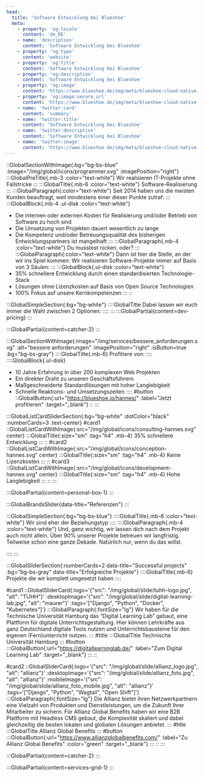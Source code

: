 ```yaml
---
head:
  title: 'Software Entwicklung bei Blueshoe'
  meta:
    - property: 'og:locale'
      content: 'de_DE'
    - name: 'description'
      content: 'Software Entwicklung bei Blueshoe'
    - property: 'og:type'
      content: 'website'
    - property: 'og:title'
      content: 'Software Entwicklung bei Blueshoe'
    - property: 'og:description'
      content: 'Software Entwicklung bei Blueshoe'
    - property: 'og:image'
      content: 'https://www.blueshoe.de/img/meta/blueshoe-cloud-native-devlopment.png'
    - property: 'og:image:secure_url'
      content: 'https://www.blueshoe.de/img/meta/blueshoe-cloud-native-devlopment.png'
    - name: 'twitter:card'
      content: 'summary'
    - name: 'twitter:title'
      content: 'Software Entwicklung bei Blueshoe'
    - name: 'twitter:description'
      content: 'Software Entwicklung bei Blueshoe'
    - name: 'twitter:image'
      content: 'https://www.blueshoe.de/img/meta/blueshoe-cloud-native-devlopment.png'
---
```


::GlobalSectionWithImage{:bg="bg-bs-blue" :image="/img/global/icons/programmer.svg" :imagePosition="right"}
:::GlobalPreTitle{.mb-3 :color="text-white"}
Wir realisieren IT-Projekte ohne Fallstricke
:::
:::GlobalTitle{.mb-6 :color="text-white"}
Software-Realisierung
:::
:::GlobalParagraph{:color="text-white"}
Seit 2014 haben uns die meisten Kunden beauftragt, weil mindestens einer dieser Punkte zutraf:
:::
:::GlobalBlock{.mb-4 .ul-disk :color="text-white"}
- Die internen oder externen Kosten für Realisierung und/oder Betrieb von Software zu hoch sind
- Die Umsetzung von Projekten dauert wesentlich zu lange
- Die Kompetenz und/oder Betreuungsqualität des bisherigen Entwicklungspartners ist mangelhaft
:::
:::GlobalParagraph{.mb-4 :color="text-white"}
Du musstest nicken, oder?
:::
:::GlobalParagraph{:color="text-white"}
Dann ist hier die Stelle, an der wir ins Spiel kommen: Wir realisieren Software-Projekte immer auf Basis von 3 Säulen:
:::
:::GlobalBlock{.ul-disk :color="text-white"}
- 35% schnellere Entwicklung durch einen standardisierten Technologie-Stack
- Lösungen ohne Lizenzkosten auf Basis von Open Source Technologien
- 100% Fokus auf unsere Kernkompetenzen
:::
::


<!--- Pricing --->
:::GlobalSimpleSection{:bg="bg-white"}
::::GlobalTitle
Dabei lassen wir euch immer die Wahl zwischen 2 Optionen:
::::
:::
:::GlobalPartial{content=dev-pricing}
:::

<!--- Call an expert --->
:::GlobalPartial{content=catcher-2}
:::

<!--- Profitiere von: --->
:::GlobalSectionWithImage{:image="/img/services/bessere_anforderungen.svg" :alt="bessere anforderungen" :imagePosition="right" :isButton=true :bg="bg-bs-gray"}
::::GlobalTitle{.mb-6}
Profitiere von:
::::
::::GlobalBlock{.ul-disk}
- 10 Jahre Erfahrung in über 200 komplexen Web Projekten
- Ein direkter Draht zu unseren Geschäftsführern
- Maßgeschneiderte Standardlösungen mit hoher Langlebigkeit
- Schnelle Reaktions- und Umsetzungszeiten
::::
#button
::GlobalButton{:url="https://blueshoe.io/hannes/" :label="Jetzt profitieren" :target="_blank"}
::
:::


<!--- Profitiere von: Boxen --->
:::GlobalListCardSliderSection{:bg="bg-white" :dotColor="black" :numberCards=3 .text-center}
#card1
::GlobalListCardWithImage{:src="/img/global/icons/consulting-hannes.svg" center}
:::GlobalTitle{:size="sm" :tag="h4" .mb-4}
35% schnellere Entwicklung
:::
::
#card2
::GlobalListCardWithImage{:src="/img/global/icons/conception-hannes.svg" center}
:::GlobalTitle{:size="sm" :tag="h4" .mb-4}
Keine Lizenzkosten
:::
::
#card3
::GlobalListCardWithImage{:src="/img/global/icons/development-hannes.svg" center}
:::GlobalTitle{:size="sm" :tag="h4" .mb-4}
Hohe Langlebigkeit
:::
::
:::

<!--- persönlicher Kontakt --->
:::GlobalPartial{content=personal-box-1}
:::

<!--- Referenzen --->
:::GlobalBrandsSlider{data-title="Referenzen"}
::: 

<!--- Wir sind eher der Beziehungstyp--->
:::GlobalSimpleSection{:bg="bg-bs-blue"}
::::GlobalTitle{.mb-6 :color="text-white"}
Wir sind eher der Beziehungstyp
::::
::::GlobalParagraph{.mb-4 :color="text-white"}
Und, ganz wichtig, wir lassen dich nach dem Projekt auch nicht allein. Über 90% unserer Projekte betreuen wir langfristig. Teilweise schon eine ganze Dekade. Natürlich nur, wenn du das willst.
<!--- Durable Maintenance --->
::::
:::


<!--- Projekte --->
:::GlobalSliderSection{:numberCards=2 data-title="Successful projects" :bg="bg-bs-gray" data-title="Erfolgreiche Projekte"}
::::GlobalTitle{.mb-6}
Projekte die wir komplett umgesetzt haben
::::

#card1
::GlobalSliderCard{:logo='{"src": "/img/global/slide/tuhh-logo.jpg", "alt": "TUHH"}' :desktopImage='{"src": "/img/global/slide/digital-learning-lab.jpg", "alt": "maurer"}' :tags='["Django", "Python", "Docker", "Kubernetes"]'}
:::GlobalParagraph{:fontSize="lg"}
Wir haben für die Technische Universität Hamburg das “Digital Learning Lab” gebaut, eine Plattform für digitale Unterrichtsgestaltung. Hier können Lehrkräfte aus ganz Deutschland digitale Tools nutzen und Unterrichtsbausteine für den eigenen (Fern)unterricht nutzen.
:::
#title
:::GlobalTitle
Technische Universität Hamburg
:::
#button
:::GlobalButton{:url="https://digitallearninglab.de/" :label="Zum Digital Learning Lab" :target="_blank"}
:::
::

#card2
::GlobalSliderCard{:logo='{"src": "/img/global/slide/allianz_logo.jpg", "alt": "allianz"}' :desktopImage='{"src": "/img/global/slide/allianz_foto.jpg", "alt": "allianz"}' :mobileImage='{"src": "/img/global/slide/allianz_foto_mobile.jpg", "alt": "allianz"}' :tags='["Django", "Python", "Wagtail", "Open Shift"]'}
:::GlobalParagraph{:fontSize="lg"}
Die Allianz bietet ihren Netzwerkpartnern eine Vielzahl von Produkten und Dienstleistungen, um die Zukunft Ihrer Mitarbeiter zu sichern. Für Allianz Global Benefits haben wir eine B2B Plattform mit Headless CMS gebaut, die Komplexität skaliert und dabei gleichzeitig die besten lokalen und globalen Lösungen anbietet.
:::
#title
:::GlobalTitle
Allianz Global Benefits
:::
#button
:::GlobalButton{:url="https://www.allianzglobalbenefits.com/" :label="Zu Allianz Global Benefits" :color="green" :target="_blank"}
:::
::
:::




<!--- Call an expert --->
:::GlobalPartial{content=catcher-2}
:::


<!--- Service Grid --->
:::GlobalPartial{content=services-grid-1}
:::